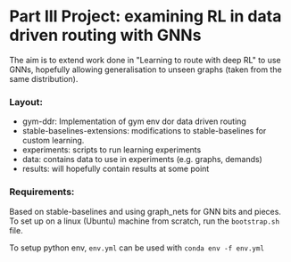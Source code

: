 # Part III Project: examining RL in data driven routing with GNNs

The aim is to extend work done in "Learning to route with deep RL" to use GNNs,
hopefully allowing generalisation to unseen graphs (taken from the same
distribution).

### Layout:

- gym-ddr: Implementation of gym env dor data driven routing
- stable-baselines-extensions: modifications to stable-baselines for custom
                               learning.
- experiments: scripts to run learning experiments
- data: contains data to use in experiments (e.g. graphs, demands)
- results: will hopefully contain results at some point

### Requirements:

Based on stable-baselines and using graph_nets for GNN bits and pieces. 
To set up on a linux (Ubuntu) machine from scratch, run the `bootstrap.sh` file.

To setup python env, `env.yml` can be used with `conda env -f env.yml`
